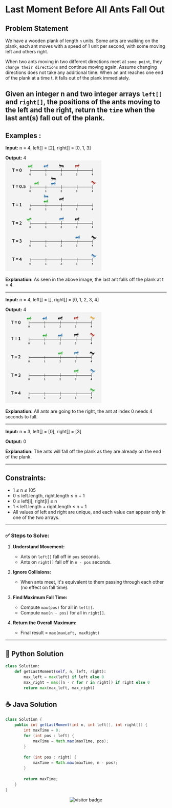 # **Last Moment Before All Ants Fall Out**

## Problem Statement

We have a wooden plank of length `n` units. Some ants are walking on the plank, each ant moves with a speed of 1 unit per second, with some moving left and others right.

When two ants moving in two different directions meet at `some point`, they `change their directions` and continue moving again. Assume changing directions does not take any additional time. When an ant reaches one end of the plank at a time t, it falls out of the plank immediately.

Given an integer n and two integer arrays `left[]` and `right[]`, the positions of the ants moving to the left and the right, return the `time` when the last ant(s) fall out of the plank.
---

## **Examples :**

**Input:** n = 4, left[] = [2], right[] = [0, 1, 3]

**Output:** 4
       <br><img src="./assets/blobid0_1730198301.png" alt="Ants falling" width="300"/>

**Explanation:** As seen in the above image, the last ant falls off the plank at t = 4.


---


**Input:**  n = 4, left[] = [], right[] = [0, 1, 2, 3, 4]

**Output:** 4
        <br><img src="./assets/blobid0_1730198642.png" alt="Ants falling" width="300"/>

**Explanation:** All ants are going to the right, the ant at index 0 needs 4 seconds to fall.

---

**Input:** n = 3, left[] = [0], right[] = [3]

**Output:** 0

**Explanation:** The ants will fall off the plank as they are already on the end of the plank.


---

## Constraints:

- 1 ≤ n ≤ 105
- 0 ≤ left.length, right.length ≤ n + 1
- 0 ≤ left[i], right[i] ≤ n
- 1 ≤ left.length + right.length ≤ n + 1
- All values of left and right are unique, and each value can appear only in one of the two arrays.

---

### **✅ Steps to Solve:**

1. **Understand Movement:**

   * Ants on `left[]` fall off in `pos` seconds.
   * Ants on `right[]` fall off in `n - pos` seconds.

2. **Ignore Collisions:**

   * When ants meet, it's equivalent to them passing through each other (no effect on fall time).

3. **Find Maximum Fall Time:**

   * Compute `max(pos)` for all in `left[]`.
   * Compute `max(n - pos)` for all in `right[]`.

4. **Return the Overall Maximum:**

   * Final result = `max(maxLeft, maxRight)`


---




## 🐍 Python Solution

```python
class Solution:
    def getLastMoment(self, n, left, right):
        max_left = max(left) if left else 0
        max_right = max([n - r for r in right]) if right else 0
        return max(max_left, max_right)

```
## ☕️ Java Solution

```java
class Solution {
    public int getLastMoment(int n, int left[], int right[]) {
        int maxTime = 0;
        for (int pos : left) {
            maxTime = Math.max(maxTime, pos);
        }

        for (int pos : right) {
            maxTime = Math.max(maxTime, n - pos);
        }

        return maxTime;
    }
}

```
<p align="center">
  <img src="https://visitor-badge.laobi.icu/badge?page_id=second-largest-problem" alt="visitor badge"/>

</p>
